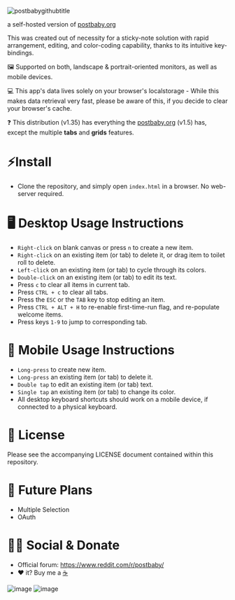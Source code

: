
![postbabygithubtitle](https://github.com/user-attachments/assets/29979323-15ae-4324-817e-f89571606655)


a self-hosted version of [postbaby.org](https://www.postbaby.org)

This was created out of necessity for a sticky-note solution with rapid arrangement, editing, and color-coding capability, thanks to its intuitive key-bindings.

🖼️ Supported on both, landscape & portrait-oriented monitors, as well as mobile devices.

💻 This app's data lives solely on your browser's localstorage - While this makes data retrieval very fast, please be aware of this, if you decide to clear your browser's cache.

❓ This distribution (v1.35) has everything the [postbaby.org](https://www.postbaby.org) (v1.5) has, except the multiple **tabs** and **grids** features.

# ⚡Install
- Clone the repository, and simply open `index.html` in a browser. No web-server required.

# 🖥️ Desktop Usage Instructions
- `Right-click` on blank canvas or press `n` to create a new item.
- `Right-click` on an existing item (or tab) to delete it, or drag item to toilet roll to delete.
- `Left-click` on an existing item (or tab) to cycle through its colors.
- `Double-click` on an existing item (or tab) to edit its text.
- Press `c` to clear all items in current tab.
- Press `CTRL + c` to clear all tabs.
- Press the `ESC` or the `TAB` key to stop editing an item.
- Press `CTRL + ALT + H` to re-enable first-time-run flag, and re-populate welcome items.
- Press keys `1-9` to jump to corresponding tab.

# 📱 Mobile Usage Instructions
- `Long-press` to create new item.
- `Long-press` an existing item (or tab) to delete it.
- `Double tap` to edit an existing item (or tab) text.
- `Single tap` an existing item (or tab) to change its color.
- All desktop keyboard shortcuts should work on a mobile device, if connected to a physical keyboard.

# 📜 License
Please see the accompanying LICENSE document contained within this repository.

# 🔮 Future Plans
- Multiple Selection
- OAuth

# 🧑🏻 Social & Donate
- Official forum: https://www.reddit.com/r/postbaby/
- ❤️ it? Buy me a [☕](https://buymeacoffee.com/markrai) 

![image](https://github.com/user-attachments/assets/e6327d1f-15db-467c-ad9d-ab6af0bc2666)
![image](https://github.com/user-attachments/assets/00195e6b-11f9-40cb-93c9-20ed2917a6b3)

